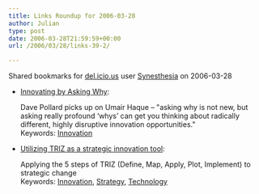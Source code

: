 ```yaml
---
title: Links Roundup for 2006-03-28
author: Julian
type: post
date: 2006-03-28T21:59:59+00:00
url: /2006/03/28/links-39-2/

---
```

Shared bookmarks for [del.icio.us][1] user  [Synesthesia][2] on 2006-03-28

  * [Innovating by Asking Why][3]:
  
    Dave Pollard picks up on Umair Haque &#8211; "asking why is not new, but asking really profound &#8216;whys&#8217; can get you thinking about radically different, highly disruptive innovation opportunities."   
    Keywords: [Innovation][4]
  * [Utilizing TRIZ as a strategic innovation tool][5]:
  
    Applying the 5 steps of TRIZ (Define, Map, Apply, Plot, Implement) to strategic change   
    Keywords: [Innovation][4], [Strategy][6], [Technology][7]

 [1]: https://del.icio.us/
 [2]: https://del.icio.us/synesthesia
 [3]: https://blogs.salon.com/0002007/2006/03/19.html "https://blogs.salon.com/0002007/2006/03/19.html"
 [4]: https://del.icio.us/synesthesia/Innovation
 [5]: https://www.innovationtools.com/weblog/innovationblog-detail.asp?ArticleID=879 "https://www.innovationtools.com/weblog/innovationblog-detail.asp?ArticleID=879"
 [6]: https://del.icio.us/synesthesia/Strategy
 [7]: https://del.icio.us/synesthesia/Technology